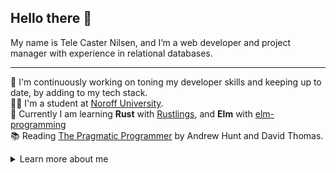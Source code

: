 ## Hello there 👋

My name is Tele Caster Nilsen, and I’m a web developer and project manager with experience in relational databases.

---

🔭 I'm continuously working on toning my developer skills and keeping up to date, by adding to my tech stack.<br/>
👨‍🎓 I'm a student at [Noroff University](#studies).<br/>
🌱 Currently I am learning **Rust** with [Rustlings](https://github.com/rust-lang/rustlings), and **Elm** with [elm-programming](https://elmprogramming.com)<br/>
📚 Reading [The Pragmatic Programmer](https://www.goodreads.com/book/show/45280024-the-pragmatic-programmer) by Andrew Hunt and David Thomas.


<details>
    <summary>Learn more about me</summary>
</br>

### 👨‍💻 Have a look at some of my work:

- [Portfolio](https://telecasteren.github.io/)

### 📫 How to reach me:

- [telecasternilsen](www.telecasteren.com)
- [LinkedIn profile](https://www.linkedin.com/in/tele-caster-nilsen-7002b9249/)

## Work and Studies

### Work:

I'm a **Onboarding manager** for a software company called Cubit, delivering **Audit Caseflow Systems** for Governmental bodies. There I'm in charge of handling new incoming clients and see to their data is being converted efficiently. So I dive into different databases, tackling problems on a steady basis.

### School:<br/>

**Front-End development**<br/>
Noroff School of Technology and Digital Media - [Noroff University](https://www.noroff.no/en/studies/vocational-school/front-end-development)

**Other studies**<br/>
- [Rustlings](https://github.com/rust-lang/rustlings) and [Book of Rust](https://doc.rust-lang.org/stable/book/)<br/>
- [elm-programming](https://elmprogramming.com)

## Skills and experience:

**Core foundation**

✅ HTML<br/>
✅ CSS<br/>
✅ JavaScript<br/>
🟡 Typescript<br/>
🟡 MySQL / SQL<br/>
🟠 [.NET](https://dotnet.microsoft.com/en-us/) _(Beginner)_ <br/>
🟠 [Rust](https://doc.rust-lang.org/stable/book/) _(Beginner)_ <br/>
🟠 [Elm](https://elmprogramming.com) _(Beginner)_

**Tools & Frameworks**

✅ [Git](https://git-scm.com/)<br/>
✅ [VS Code](https://code.visualstudio.com/)<br/>
✅ [Node.js](https://nodejs.org/en)<br/>
✅ [Next.js](https://nodejs.org/en)<br/>
✅ [Tailwind](https://tailwindcss.com/)<br/>
✅ [Bootstrap](https://getbootstrap.com/)<br/>
✅ [React](https://react.dev/)<br/>

**Database and deployment tools**
- Docker
- Vercel
- Firebase
- Render
</details>
